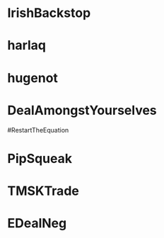 # IrishBackstop
# harlaq
# hugenot
# DealAmongstYourselves
#RestartTheEquation
# PipSqueak
# TMSKTrade
# EDealNeg
